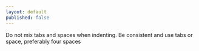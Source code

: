 ```yaml
---
layout: default
published: false
---
```

Do not mix tabs and spaces when indenting. Be consistent and use tabs or space, preferably four spaces

